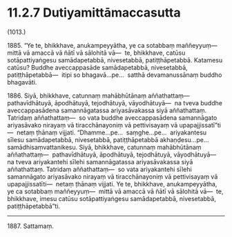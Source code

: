 

# 11.2.7 Dutiyamittāmaccasutta




(1013.)

1885\. “Ye te, bhikkhave, anukampeyyātha, ye ca sotabbaṃ maññeyyuṃ—  mittā vā amaccā vā ñātī vā sālohitā vā—  te, bhikkhave, catūsu sotāpattiyaṅgesu samādapetabbā, nivesetabbā, patiṭṭhāpetabbā. Katamesu catūsu? Buddhe aveccappasāde samādapetabbā, nivesetabbā, patiṭṭhāpetabbā—  itipi so bhagavā…pe…  satthā devamanussānaṃ buddho bhagavāti.

1886\. Siyā, bhikkhave, catunnaṃ mahābhūtānaṃ aññathattaṃ—  pathavīdhātuyā, āpodhātuyā, tejodhātuyā, vāyodhātuyā—  na tveva buddhe aveccappasādena samannāgatassa ariyasāvakassa siyā aññathattaṃ. Tatridaṃ aññathattaṃ—  so vata buddhe aveccappasādena samannāgato ariyasāvako nirayaṃ vā tiracchānayoniṃ vā pettivisayaṃ vā upapajjissatī”ti—  netaṃ ṭhānaṃ vijjati. “Dhamme…pe…  saṃghe…pe…  ariyakantesu sīlesu samādapetabbā, nivesetabbā, patiṭṭhāpetabbā akhaṇḍesu…pe…  samādhisaṃvattanikesu. Siyā, bhikkhave, catunnaṃ mahābhūtānaṃ aññathattaṃ—  pathavīdhātuyā, āpodhātuyā, tejodhātuyā, vāyodhātuyā—  na tveva ariyakantehi sīlehi samannāgatassa ariyasāvakassa siyā aññathattaṃ. Tatridaṃ aññathattaṃ—  so vata ariyakantehi sīlehi samannāgato ariyasāvako nirayaṃ vā tiracchānayoniṃ vā pettivisayaṃ vā upapajjissatīti—  netaṃ ṭhānaṃ vijjati. Ye te, bhikkhave, anukampeyyātha, ye ca sotabbaṃ maññeyyuṃ—  mittā vā amaccā vā ñātī vā sālohitā vā—  te, bhikkhave, imesu catūsu sotāpattiyaṅgesu samādapetabbā, nivesetabbā, patiṭṭhāpetabbā”ti.

---

1887\. Sattamaṃ.





